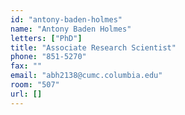 ```yaml
---
id: "antony-baden-holmes"
name: "Antony Baden Holmes"
letters: ["PhD"]
title: "Associate Research Scientist"
phone: "851-5270"
fax: ""
email: "abh2138@cumc.columbia.edu"
room: "507"
url: []
---
```

